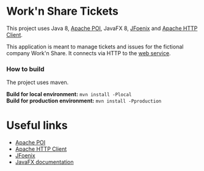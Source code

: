 Work'n Share Tickets
====================

This project uses Java 8, [Apache POI](https://poi.apache.org/), JavaFX 8, [JFoenix](https://github.com/jfoenixadmin/JFoenix) and [Apache HTTP Client](https://hc.apache.org/).

This application is meant to manage tickets and issues for the fictional company Work'n Share. It connects via HTTP to the [web service](https://github.com/WorknShare/WebApp).

### How to build

The project uses maven.

**Build for local environment:** `mvn install -Plocal`  
**Build for production environment:** `mvn install -Pproduction`  

Useful links
====================
- [Apache POI](https://poi.apache.org/)
- [Apache HTTP Client](https://hc.apache.org/)
- [JFoenix](https://github.com/jfoenixadmin/JFoenix)
- [JavaFX documentation](https://docs.oracle.com/javase/8/javafx/api/toc.htm)